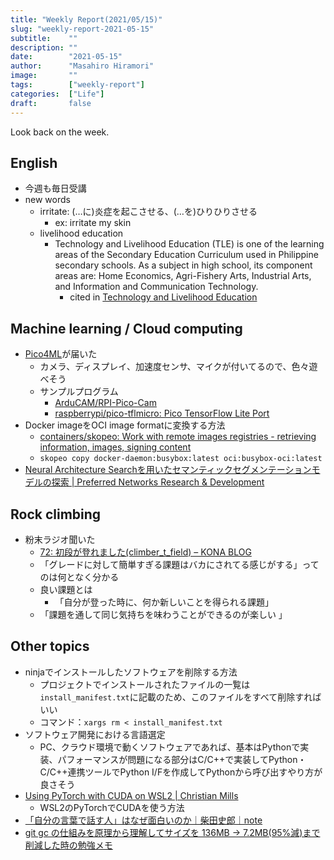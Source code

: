 ```yaml
---
title: "Weekly Report(2021/05/15)"
slug: "weekly-report-2021-05-15"
subtitle:    ""
description: ""
date:        "2021-05-15"
author:      "Masahiro Hiramori"
image:       ""
tags:        ["weekly-report"]
categories:  ["Life"]
draft:       false
---
```


Look back on the week.

## English

- 今週も毎日受講
- new words
    - irritate: (…に)炎症を起こさせる、(…を)ひりひりさせる
        - ex: irritate my skin
    - livelihood education
        - Technology and Livelihood Education (TLE) is one of the learning areas of the Secondary Education Curriculum used in Philippine secondary schools. As a subject in high school, its component areas are: Home Economics, Agri-Fishery Arts, Industrial Arts, and Information and Communication Technology.
            - cited in [Technology and Livelihood Education](https://en.wikipedia.org/wiki/Technology_and_Livelihood_Education)

## Machine learning / Cloud computing

- [Pico4ML](https://www.arducam.com/pico4ml-an-rp2040-based-platform-for-tiny-machine-learning/)が届いた
    - カメラ、ディスプレイ、加速度センサ、マイクが付いてるので、色々遊べそう
    - サンプルプログラム
        - [ArduCAM/RPI-Pico-Cam](https://github.com/ArduCAM/RPI-Pico-Cam)
        - [raspberrypi/pico-tflmicro: Pico TensorFlow Lite Port](https://github.com/raspberrypi/pico-tflmicro)
- Docker imageをOCI image formatに変換する方法
    - [containers/skopeo: Work with remote images registries - retrieving information, images, signing content](https://github.com/containers/skopeo)
    - `skopeo copy docker-daemon:busybox:latest oci:busybox-oci:latest`
- [Neural Architecture Searchを用いたセマンティックセグメンテーションモデルの探索 | Preferred Networks Research & Development](https://tech.preferred.jp/ja/blog/nas-semseg/)

## Rock climbing

- 粉末ラジオ聞いた
    - [72: 初段が登れました(climber_t_field) – KONA BLOG](https://tokyopowder.com/blog/2021/05/09/72/)
    - 「グレードに対して簡単すぎる課題はバカにされてる感じがする」ってのは何となく分かる
    - 良い課題とは
        - 「自分が登った時に、何か新しいことを得られる課題」
    - 「課題を通して同じ気持ちを味わうことができるのが楽しい 」

## Other topics

- ninjaでインストールしたソフトウェアを削除する方法
    - プロジェクトでインストールされたファイルの一覧は`install_manifest.txt`に記載のため、このファイルをすべて削除すればいい
    - コマンド：`xargs rm < install_manifest.txt`
- ソフトウェア開発における言語選定
    - PC、クラウド環境で動くソフトウェアであれば、基本はPythonで実装、パフォーマンスが問題になる部分はC/C++で実装してPython・C/C++連携ツールでPython I/Fを作成してPythonから呼び出すやり方が良さそう
- [Using PyTorch with CUDA on WSL2 | Christian Mills](https://christianjmills.com/Using-PyTorch-with-CUDA-on-WSL2/)
    - WSL2のPyTorchでCUDAを使う方法
- [「自分の言葉で話す人」はなぜ面白いのか｜柴田史郎｜note](https://note.com/4bata/n/n1d8020e0e985)
- [git gc の仕組みを原理から理解してサイズを 136MB → 7.2MB(95%減)まで削減した時の勉強メモ](https://zenn.dev/ulwlu/articles/cc2443d32e2444)
